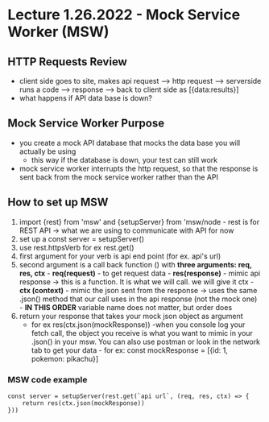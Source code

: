 # Lecture 1.26.2022 - Mock Service Worker (MSW)

## HTTP Requests Review

- client side goes to site, makes api request --> http request --> serverside runs a code --> response --> back to client side as [{data:results}]
- what happens if API data base is down?

## Mock Service Worker Purpose

- you create a mock API database that mocks the data base you will actually be using
  - this way if the database is down, your test can still work
- mock service worker interrupts the http request, so that the response is sent back from the mock service worker rather than the API

## How to set up MSW

1. import {rest} from 'msw' and {setupServer} from 'msw/node - rest is for REST API -> what we are using to communicate with API for now
2. set up a const server = setupServer()
3. use rest.httpsVerb for ex rest.get()
4. first argument for your verb is api end point (for ex. api's url)
5. second argument is a call back function () with **three arguments: req, res, ctx** - **req(request)** - to get request data - **res(response)** - mimic api response -> this is a function. It is what we will call. we will give it ctx - **ctx (context)** - mimic the json sent from the response -> uses the same .json() method that our call uses in the api response (not the mock one) - **IN THIS ORDER** variable name does not matter, but order does
6. return your response that takes your mock json object as argument
   - for ex res(ctx.json(mockResponse))
     -when you console log your fetch call, the object you receive is what you want to mimic in your .json() in your msw. You can also use postman or look in the network tab to get your data - for ex: const mockResponse = [{id: 1, pokemon: pikachu}]

### MSW code example

```
const server = setupServer(rest.get(`api url`, (req, res, ctx) => {
    return res(ctx.json(mockResponse))
}))
```
